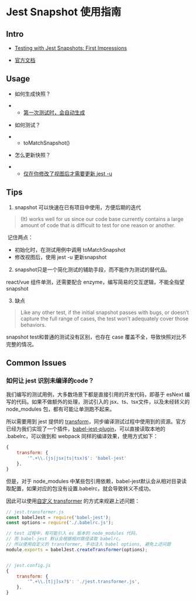# Jest Snapshot 使用指南

## Intro

- [Testing with Jest Snapshots: First Impressions](http://benmccormick.org/2016/09/19/testing-with-jest-snapshots-first-impressions/)

- [官方文档](https://jestjs.io/docs/en/snapshot-testing)



## Usage

- 如何生成快照？

- - [第一次测试时，会自动生成](https://jestjs.io/docs/en/snapshot-testing#snapshot-testing-with-jest)

- 如何测试？

- - toMatchSnapshot()

- 怎么更新快照？

- - [仅在你修改了视图后才需要更新 ](https://jestjs.io/docs/en/snapshot-testing#updating-snapshots)[jest -u](https://jestjs.io/docs/en/snapshot-testing#updating-snapshots)



## Tips

1. snapshot 可以快速在已有项目中使用，方便后期的迭代

> (It) works well for us since our code base currently contains a large amount of code that is difficult to test for one reason or another.

​	记住两点：

- 初始化时，在测试用例中调用 toMatchSnapshot
- 修改视图后，使用  jest -u 更新snapshot



2. snapshot只是一个简化测试的辅助手段，而不能作为测试的替代品。

react/vue 组件单测，还需要配合 enzyme，编写简易的交互逻辑，不能全指望snapshot



3. 缺点

> Like any other test, if the initial snapshot passes with bugs, or doesn’t capture the full range of cases, the test won’t adequately cover those behaviors.

snapshot test和普通的测试没有区别，也存在 case 覆盖不全，导致快照对比不完整的情况。



## Common Issues

### 如何让 jest 识别未编译的code？

我们编写的测试用例，大多数场景下都是直接引用的开发代码，即基于 esNext 编写的代码。如果不做额外的处理，测试引入的 jsx、ts、tsx文件，以及未经转义的 node_modules 包，都有可能让单测跑不起来。

所以需要用到 jest 提供的 [transform](https://jestjs.io/docs/en/configuration#transform-object-string-string)，同步编译测试过程中使用到的资源。官方已经为我们实现了一个插件，[babel-jest-plugin](https://github.com/facebook/jest/tree/master/packages/babel-jest#setup)，可以直接读取本地的 .babelrc，可以做到和 webpack 同样的编译效果，使用方式如下：

```js
{
    transform: {
        '^.+\\.(js|jsx|ts|tsx)$': 'babel-jest'
    },
}
```



但是，对于 node_modules 中某些包引用依赖，babel-jest默认会从相对目录读取配置，如果对应的包没有设置.babelrc，就会导致转义不成功。

因此可以使用[自定义 transformer](https://jestjs.io/docs/en/tutorial-react#custom-transformers) 的方式来规避上述问题：

```js
// jest.transformer.js
const babelJest = require('babel-jest');
const options = require('./.babelrc.js');

// test 过程中，有可能引入 es 版本的 node_modules 代码，
// 而 babel-jest 默认会根据相对路径读取 babelrc。
// 所以使用自定义的 transformer, 手动注入 babel options, 避免上述问题
module.exports = babelJest.createTransformer(options);


// jest.config.js
{
    transform: {
        '^.+\\.[t|j]sx?$': './jest.transformer.js',
    },
}
```

